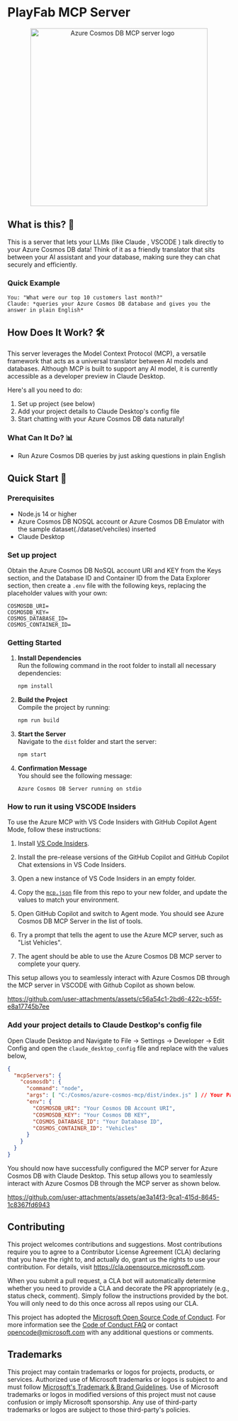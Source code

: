 # PlayFab MCP Server

<div align="center">
  <img src="./src/img/logo.png" alt="Azure Cosmos DB MCP server logo" width="400"/>
</div>

## What is this? 🤔

This is a server that lets your LLMs (like Claude , VSCODE ) talk directly to your Azure Cosmos DB data! Think of it as a friendly translator that sits between your AI assistant and your database, making sure they can chat securely and efficiently.

### Quick Example

```text
You: "What were our top 10 customers last month?"
Claude: *queries your Azure Cosmos DB database and gives you the answer in plain English*
```

## How Does It Work? 🛠️

This server leverages the Model Context Protocol (MCP), a versatile framework that acts as a universal translator between AI models and databases. Although MCP is built to support any AI model, it is currently accessible as a developer preview in Claude Desktop.

Here's all you need to do:

1. Set up project (see below)
2. Add your project details to Claude Desktop's config file
3. Start chatting with your Azure Cosmos DB data naturally!

### What Can It Do? 📊

- Run Azure Cosmos DB queries by just asking questions in plain English

## Quick Start 🚀

### Prerequisites

- Node.js 14 or higher
- Azure Cosmos DB NOSQL account or Azure Cosmos DB Emulator with the sample dataset(./dataset/vehciles) inserted
- Claude Desktop

### Set up project

Obtain the Azure Cosmos DB NoSQL account URI and KEY from the Keys section, and the Database ID and Container ID from the Data Explorer section, then create a `.env` file with the following keys, replacing the placeholder values with your own:

```env
COSMOSDB_URI=
COSMOSDB_KEY=
COSMOS_DATABASE_ID=
COSMOS_CONTAINER_ID=
```

### Getting Started

1. **Install Dependencies**  
   Run the following command in the root folder to install all necessary dependencies:  

   ```bash
   npm install
   ```

2. **Build the Project**  
   Compile the project by running:  

   ```bash
   npm run build
   ```

3. **Start the Server**  
   Navigate to the `dist` folder and start the server:  

   ```bash
   npm start
   ```

4. **Confirmation Message**  
   You should see the following message:  

   ```text
   Azure Cosmos DB Server running on stdio
   ```

### How to run it using VSCODE Insiders

To use the Azure MCP with VS Code Insiders with GitHub Copilot Agent Mode, follow these instructions:

1. Install [VS Code Insiders](https://code.visualstudio.com/insiders/).

1. Install the pre-release versions of the GitHub Copilot and GitHub Copilot Chat extensions in VS Code Insiders.

1. Open a new instance of VS Code Insiders in an empty folder.
1. Copy the [`mcp.json`](./.vscode/mcp.json) file from this repo to your new folder, and update the values to match your environment.

1. Open GitHub Copilot and switch to Agent mode. You should see Azure Cosmos DB MCP Server in the list of tools.

1. Try a prompt that tells the agent to use the Azure MCP server, such as "List Vehicles".

1. The agent should be able to use the Azure Cosmos DB MCP server to complete your query.

This setup allows you to seamlessly interact with Azure Cosmos DB through the MCP server in VSCODE with Github Copilot as shown below.

https://github.com/user-attachments/assets/c56a54c1-2bd6-422c-b55f-e8a17745b7ee

### Add your project details to Claude Destkop's config file

Open Claude Desktop and Navigate to File -> Settings -> Developer -> Edit Config and open the `claude_desktop_config` file and replace with the values below,

```json
{
  "mcpServers": {
    "cosmosdb": {
      "command": "node",
      "args": [ "C:/Cosmos/azure-cosmos-mcp/dist/index.js" ] // Your Path for the Azure Cosmos DB MCP server file,
      "env": {
        "COSMOSDB_URI": "Your Cosmos DB Account URI",
        "COSMOSDB_KEY": "Your Cosmos DB KEY",
        "COSMOS_DATABASE_ID": "Your Database ID",
        "COSMOS_CONTAINER_ID": "Vehicles"
      }
    }
  }
}

```

You should now have successfully configured the MCP server for Azure Cosmos DB with Claude Desktop. This setup allows you to seamlessly interact with Azure Cosmos DB through the MCP server as shown below.

https://github.com/user-attachments/assets/ae3a14f3-9ca1-415d-8645-1c8367fd6943

## Contributing

This project welcomes contributions and suggestions.  Most contributions require you to agree to a
Contributor License Agreement (CLA) declaring that you have the right to, and actually do, grant us
the rights to use your contribution. For details, visit https://cla.opensource.microsoft.com.

When you submit a pull request, a CLA bot will automatically determine whether you need to provide
a CLA and decorate the PR appropriately (e.g., status check, comment). Simply follow the instructions
provided by the bot. You will only need to do this once across all repos using our CLA.

This project has adopted the [Microsoft Open Source Code of Conduct](https://opensource.microsoft.com/codeofconduct/).
For more information see the [Code of Conduct FAQ](https://opensource.microsoft.com/codeofconduct/faq/) or
contact [opencode@microsoft.com](mailto:opencode@microsoft.com) with any additional questions or comments.

## Trademarks

This project may contain trademarks or logos for projects, products, or services. Authorized use of Microsoft
trademarks or logos is subject to and must follow
[Microsoft's Trademark & Brand Guidelines](https://www.microsoft.com/en-us/legal/intellectualproperty/trademarks/usage/general).
Use of Microsoft trademarks or logos in modified versions of this project must not cause confusion or imply Microsoft sponsorship.
Any use of third-party trademarks or logos are subject to those third-party's policies.
